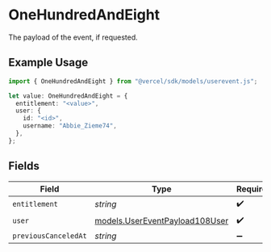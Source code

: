 # OneHundredAndEight

The payload of the event, if requested.

## Example Usage

```typescript
import { OneHundredAndEight } from "@vercel/sdk/models/userevent.js";

let value: OneHundredAndEight = {
  entitlement: "<value>",
  user: {
    id: "<id>",
    username: "Abbie_Zieme74",
  },
};
```

## Fields

| Field                                                                  | Type                                                                   | Required                                                               | Description                                                            |
| ---------------------------------------------------------------------- | ---------------------------------------------------------------------- | ---------------------------------------------------------------------- | ---------------------------------------------------------------------- |
| `entitlement`                                                          | *string*                                                               | :heavy_check_mark:                                                     | N/A                                                                    |
| `user`                                                                 | [models.UserEventPayload108User](../models/usereventpayload108user.md) | :heavy_check_mark:                                                     | N/A                                                                    |
| `previousCanceledAt`                                                   | *string*                                                               | :heavy_minus_sign:                                                     | N/A                                                                    |